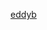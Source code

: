 [eddyb](https://doc.rust-lang.org/nightly/nightly-rustc/src/rustc_middle/ty/print/pretty.rs.html#2479)

